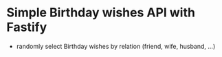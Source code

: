 # Simple Birthday wishes API with Fastify
* randomly select Birthday wishes by relation (friend, wife, husband, ...)